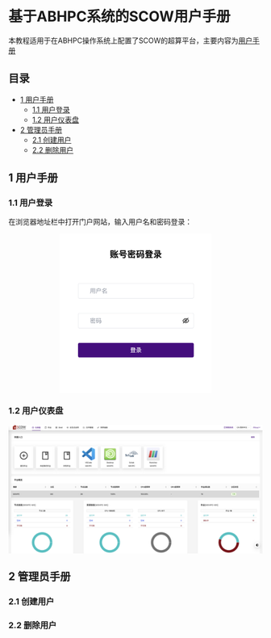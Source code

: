 # 基于ABHPC系统的SCOW用户手册 <!-- omit in toc -->

本教程适用于在ABHPC操作系统上配置了SCOW的超算平台，主要内容为[用户手册](#1-用户手册) 

## 目录 <!-- omit in toc -->
- [1 用户手册](#1-用户手册)
  - [1.1 用户登录](#11-用户登录)
  - [1.2 用户仪表盘](#12-用户仪表盘)
- [2 管理员手册](#2-管理员手册)
  - [2.1 创建用户](#21-创建用户)
  - [2.2 删除用户](#22-删除用户)


## 1 用户手册

### 1.1 用户登录
在浏览器地址栏中打开门户网站，输入用户名和密码登录：
<div  align="center">    
<img src="image/login_web.png" width = "300" align=center />
</div>

### 1.2 用户仪表盘
<div  align="center">    
<img src="image/scow_dash.png" width = "800" align=center />
</div>

## 2 管理员手册
### 2.1 创建用户


### 2.2 删除用户